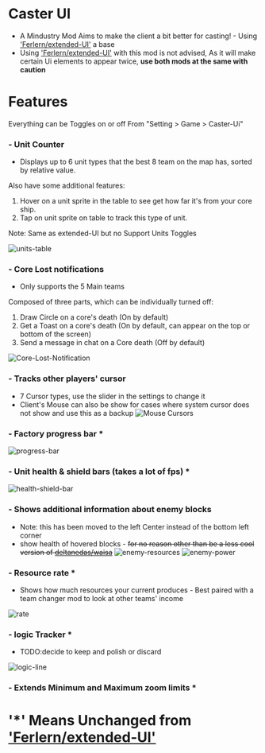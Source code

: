 # Caster UI

- A Mindustry Mod Aims to make the client a bit better for casting! - Using ['Ferlern/extended-UI'](https://github.com/Ferlern/extended-UI) a base
- Using ['Ferlern/extended-UI'](https://github.com/Ferlern/extended-UI) with this mod is not advised, As it will make certain Ui elements to appear twice, **use both mods at the same with caution**

# Features 
Everything can be Toggles on or off From "Setting > Game > Caster-Ui"

### - Unit Counter 
- Displays up to 6 unit types that the best 8 team on the map has, sorted by relative value.

Also have some additional features:
1. Hover on a unit sprite in the table to see get how far it's from your core ship.
2. Tap on unit sprite on table to track this type of unit.

Note: Same as extended-UI but no Support Units Toggles

![units-table](https://cdn.discordapp.com/attachments/606977691757051920/950541449554976788/unknown.png)

### - Core Lost notifications
- Only supports the 5 Main teams

Composed of three parts, which can be individually turned off:
1. Draw Circle on a core's death (On by default)
2. Get a Toast on a core's death (On by default, can appear on the top or bottom of the screen)
3. Send a message in chat on a Core death (Off by default)

![Core-Lost-Notification](https://user-images.githubusercontent.com/57391931/180737689-a11c7c35-9cae-4c49-8681-2ee338827b68.gif)

### - Tracks other players' cursor
- 7 Cursor types, use the slider in the settings to change it
- Client's Mouse can also be show for cases where system cursor does not show and use this as a backup 
![Mouse Cursors](https://user-images.githubusercontent.com/57391931/183559978-f4bf81ae-b57d-44d0-b911-6b5ec15e2811.png)

### - Factory progress bar *
![progress-bar](https://cdn.discordapp.com/attachments/606977691757051920/951186180895023165/unknown.png)

### - Unit health & shield bars (takes a lot of fps) *
![health-shield-bar](https://cdn.discordapp.com/attachments/606977691757051920/951889454824579092/unknown.png)

### - Shows additional information about enemy blocks
- Note: this has been moved to the left Center instead of the bottom left corner
- show health of hovered blocks - ~~for no reason other than be a less cool version of [deltanedas/waisa](https://github.com/deltanedas/waisa)~~
![enemy-resources](https://cdn.discordapp.com/attachments/606977691757051920/953751760273543238/unknown.png)
![enemy-power](https://cdn.discordapp.com/attachments/606977691757051920/953751888044625991/unknown.png)

### - Resource rate *
- Shows how much resources your current produces - Best paired with a team changer mod to look at other teams' income

![rate](https://cdn.discordapp.com/attachments/606977691757051920/989816706987876432/EpicPen_jJO6PgFNf1.png)

### - logic Tracker *
- TODO:decide to keep and polish or discard

![logic-line](https://cdn.discordapp.com/attachments/606977691757051920/954039066305888326/unknown.png)

### - Extends Minimum and Maximum zoom limits *



# '*' Means Unchanged from ['Ferlern/extended-UI'](https://github.com/Ferlern/extended-UI) 
